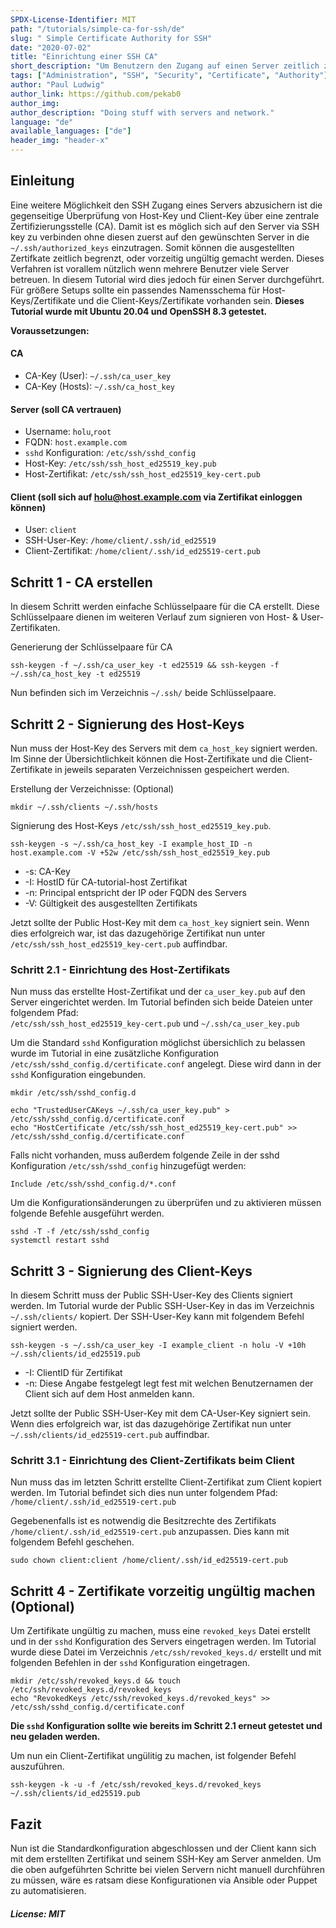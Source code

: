 ```yaml
---
SPDX-License-Identifier: MIT
path: "/tutorials/simple-ca-for-ssh/de"
slug: " Simple Certificate Authority for SSH"
date: "2020-07-02"
title: "Einrichtung einer SSH CA"
short_description: "Um Benutzern den Zugang auf einen Server zeitlich zu begrenzen bietet sich der Einzatz einer CA an."
tags: ["Administration", "SSH", "Security", "Certificate", "Authority"]
author: "Paul Ludwig"
author_link: https://github.com/pekab0
author_img: 
author_description: "Doing stuff with servers and network."
language: "de"
available_languages: ["de"]
header_img: "header-x"
---
```


## Einleitung

Eine weitere Möglichkeit den SSH Zugang eines Servers abzusichern ist die gegenseitige Überprüfung von Host-Key und Client-Key über eine zentrale Zertifizierungsstelle (CA).
Damit ist es möglich sich auf den Server via SSH key zu verbinden ohne diesen zuerst auf den gewünschten Server in die `~/.ssh/authorized_keys` einzutragen.
Somit können die ausgestellten Zertifkate zeitlich begrenzt, oder vorzeitig ungültig gemacht werden. Dieses Verfahren ist vorallem nützlich wenn mehrere Benutzer viele Server betreuen.
In diesem Tutorial wird dies jedoch für einen Server durchgeführt. Für größere Setups sollte ein passendes Namensschema für Host-Keys/Zertifikate und die Client-Keys/Zertifikate vorhanden sein.
**Dieses Tutorial wurde mit Ubuntu 20.04 und OpenSSH 8.3 getestet.**

**Voraussetzungen:**

#### CA

* CA-Key (User): `~/.ssh/ca_user_key`
* CA-Key (Hosts): `~/.ssh/ca_host_key`

#### Server (soll CA vertrauen)

* Username: `holu`,`root`
* FQDN: `host.example.com`
* `sshd` Konfiguration: `/etc/ssh/sshd_config`
* Host-Key: `/etc/ssh/ssh_host_ed25519_key.pub`
* Host-Zertifikat: `/etc/ssh/ssh_host_ed25519_key-cert.pub`

#### Client (soll sich auf holu@host.example.com via Zertifikat einloggen können)
* User: `client`
* SSH-User-Key: `/home/client/.ssh/id_ed25519`
* Client-Zertifikat: `/home/client/.ssh/id_ed25519-cert.pub`

## Schritt 1 - CA erstellen

In diesem Schritt werden einfache Schlüsselpaare für die CA erstellt. Diese Schlüsselpaare dienen im weiteren Verlauf zum signieren von Host- & User-Zertifikaten.

Generierung der Schlüsselpaare für CA
```
ssh-keygen -f ~/.ssh/ca_user_key -t ed25519 && ssh-keygen -f ~/.ssh/ca_host_key -t ed25519
```

Nun befinden sich im Verzeichnis `~/.ssh/` beide Schlüsselpaare.

## Schritt 2 - Signierung des Host-Keys

Nun muss der Host-Key des Servers mit dem `ca_host_key` signiert werden. 
Im Sinne der Übersichtlichkeit können die Host-Zertifikate und die Client-Zertifikate in jeweils separaten Verzeichnissen gespeichert werden.

Erstellung der Verzeichnisse: (Optional)
```
mkdir ~/.ssh/clients ~/.ssh/hosts
```
Signierung des Host-Keys `/etc/ssh/ssh_host_ed25519_key.pub`.
```
ssh-keygen -s ~/.ssh/ca_host_key -I example_host_ID -n host.example.com -V +52w /etc/ssh/ssh_host_ed25519_key.pub
```

* -s: CA-Key
* -I: HostID für CA-tutorial-host Zertifikat
* -n: Principal entspricht der IP oder FQDN des Servers
* -V: Gültigkeit des ausgestellten Zertifikats

Jetzt sollte der Public Host-Key mit dem `ca_host_key` signiert sein. Wenn dies erfolgreich war,
ist das dazugehörige Zertifikat nun unter `/etc/ssh/ssh_host_ed25519_key-cert.pub` auffindbar.

### Schritt 2.1 - Einrichtung des Host-Zertifikats

Nun muss das erstellte Host-Zertifikat und der `ca_user_key.pub` auf den Server eingerichtet werden.
Im Tutorial befinden sich beide Dateien unter folgendem Pfad:  
`/etc/ssh/ssh_host_ed25519_key-cert.pub` und `~/.ssh/ca_user_key.pub`

Um die Standard `sshd` Konfiguration möglichst übersichlich zu belassen wurde im Tutorial in eine zusätzliche Konfiguration
`/etc/ssh/sshd_config.d/certificate.conf` angelegt.
Diese wird dann in der `sshd` Konfiguration eingebunden.
```
mkdir /etc/ssh/sshd_config.d
```
```
echo "TrustedUserCAKeys ~/.ssh/ca_user_key.pub" > /etc/ssh/sshd_config.d/certificate.conf
echo "HostCertificate /etc/ssh/ssh_host_ed25519_key-cert.pub" >> /etc/ssh/sshd_config.d/certificate.conf
```
Falls nicht vorhanden, muss außerdem folgende Zeile in der sshd Konfiguration `/etc/ssh/sshd_config` hinzugefügt werden:
```
Include /etc/ssh/sshd_config.d/*.conf
```
Um die Konfigurationsänderungen zu überprüfen und zu aktivieren müssen folgende Befehle ausgeführt werden.
```
sshd -T -f /etc/ssh/sshd_config
systemctl restart sshd
```

## Schritt 3 - Signierung des Client-Keys

In diesem Schritt muss der Public SSH-User-Key des Clients signiert werden. Im Tutorial wurde der Public SSH-User-Key
in das im Verzeichnis `~/.ssh/clients/` kopiert. Der SSH-User-Key kann mit folgendem Befehl signiert werden.
```
ssh-keygen -s ~/.ssh/ca_user_key -I example_client -n holu -V +10h ~/.ssh/clients/id_ed25519.pub
```

* -I: ClientID für Zertifikat
* -n: Diese Angabe festgelegt legt fest mit welchen Benutzernamen der Client sich auf dem Host anmelden kann.

Jetzt sollte der Public SSH-User-Key mit dem CA-User-Key signiert sein. Wenn dies erfolgreich war,
ist das dazugehörige Zertifikat nun unter `~/.ssh/clients/id_ed25519-cert.pub` auffindbar.

### Schritt 3.1 - Einrichtung des Client-Zertifikats beim Client

Nun muss das im letzten Schritt erstellte Client-Zertifikat zum Client kopiert werden.
Im Tutorial befindet sich dies nun unter folgendem Pfad: `/home/client/.ssh/id_ed25519-cert.pub`

Gegebenenfalls ist es notwendig die Besitzrechte des Zertifikats `/home/client/.ssh/id_ed25519-cert.pub` anzupassen. Dies kann mit folgendem Befehl geschehen.
```
sudo chown client:client /home/client/.ssh/id_ed25519-cert.pub
```

## Schritt 4 - Zertifikate vorzeitig ungültig machen (Optional)

Um Zertifikate ungültig zu machen, muss eine `revoked_keys` Datei erstellt und in der `sshd` Konfiguration des Servers eingetragen werden.
Im Tutorial wurde diese Datei im Verzeichnis `/etc/ssh/revoked_keys.d/` erstellt und mit folgenden Befehlen in der `sshd` Konfiguration eingetragen.
```
mkdir /etc/ssh/revoked_keys.d && touch /etc/ssh/revoked_keys.d/revoked_keys
echo "RevokedKeys /etc/ssh/revoked_keys.d/revoked_keys" >> /etc/ssh/sshd_config.d/certificate.conf
```
**Die `sshd` Konfiguration sollte wie bereits im Schritt 2.1 erneut getestet und neu geladen werden.**

Um nun ein Client-Zertifikat ungülitig zu machen, ist folgender Befehl auszuführen.
```
ssh-keygen -k -u -f /etc/ssh/revoked_keys.d/revoked_keys ~/.ssh/clients/id_ed25519.pub
```

## Fazit
Nun ist die Standardkonfiguration abgeschlossen und der Client kann sich mit dem erstellten Zertifikat und seinem SSH-Key am Server anmelden.
Um die oben aufgeführten Schritte bei vielen Servern nicht manuell durchführen zu müssen, wäre es ratsam diese Konfigurationen via Ansible oder Puppet zu automatisieren.

##### License: MIT

<!--

Contributor's Certificate of Origin

By making a contribution to this project, I certify that:

(a) The contribution was created in whole or in part by me and I have
    the right to submit it under the license indicated in the file; or

(b) The contribution is based upon previous work that, to the best of my
    knowledge, is covered under an appropriate license and I have the
    right under that license to submit that work with modifications,
    whether created in whole or in part by me, under the same license
    (unless I am permitted to submit under a different license), as
    indicated in the file; or

(c) The contribution was provided directly to me by some other person
    who certified (a), (b) or (c) and I have not modified it.

(d) I understand and agree that this project and the contribution are
    public and that a record of the contribution (including all personal
    information I submit with it, including my sign-off) is maintained
    indefinitely and may be redistributed consistent with this project
    or the license(s) involved.

Signed-off-by: [submitter's name and email address here]

-->
